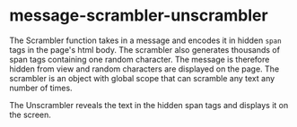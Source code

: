 # message-scrambler-unscrambler

The Scrambler function takes in a message and encodes it in hidden `span` tags in the page's html body. The scrambler also generates thousands of span tags containing one random character. The message is therefore hidden from view and random characters are displayed on the page. The scrambler is an object with global scope that can scramble any text any number of times.

The Unscrambler reveals the text in the hidden span tags and displays it on the screen. 
